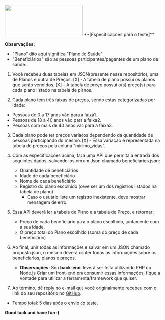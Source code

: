 
<img src="https://www.planium.io/wordpress/wp-content/uploads/2018/11/logo-Planium-06.svg" width="250" height="100">
**[Especificações para o teste]**

**Observações:**

- "Plano" dito aqui significa "Plano de Saúde".
- "Beneficiários" são as pessoas participantes/pagantes de um plano de saúde.

1. Você recebeu duas tabelas em JSON(presente nesse repositório), uma de Planos e outra de Preços.
[X] - A tabela de plano possui os planos que serão vendidos.
[X] - A tabela de preço possui o(s) preço(s) para cada plano listado na tabela de planos.

2. Cada plano tem três faixas de preços, sendo estas categorizadas por idade:
 - Pessoas de 0 a 17 anos vão para a faixa1.
 - Pessoas de 18 a 40 anos vão para a faixa2.
 - Pessoas com mais de 40 anos vão para a faixa3.

3. Cada plano pode ter preços variados dependendo da quantidade de pessoas participando do mesmo.
[X] - Essa variação é representada na tabela de preços pela coluna "minimo_vidas".

4. Com as especificações acima, faça uma API que permita a entrada dos seguintes dados, salvando-os em um Json chamado beneficiarios.json:
    - Quantidade de beneficiários
    - Idade de cada beneficiário
    - Nome de cada beneficiário
    - Registro do plano escolhido (deve ser um dos registros listados na tabela de plano)
      - Caso o usuário liste um registro inexistente, deve mostrar mensagem de erro.

5. Essa API deverá ler a tabela de Plano e a tabela de Preço, e retornar:
    - Preço de cada beneficiário para o plano escolhido, juntamente com a sua idade.
    - O preço total do Plano escolhido (soma do preço de cada beneficiário)
 
6. Ao final, unir todas as informações e salvar em um JSON chamado proposta.json, o mesmo deverá conter todas as informações sobre os beneficiarios, planos e preços.
    - **Observações:**
    Seu **back-end** deverá ser feita utilizando PHP ou Node.js
    Criar um front-end pra consumir essas informações, fique a vontade para utilizar a ferramenta/framework que quiser.

7. Ao término, dê reply no e-mail que você originalmente recebeu com o link do seu repositório no [GitHub](https://github.com/).

- Tempo total: 5 dias após o envio do teste.

**Good luck and have fun :)**
